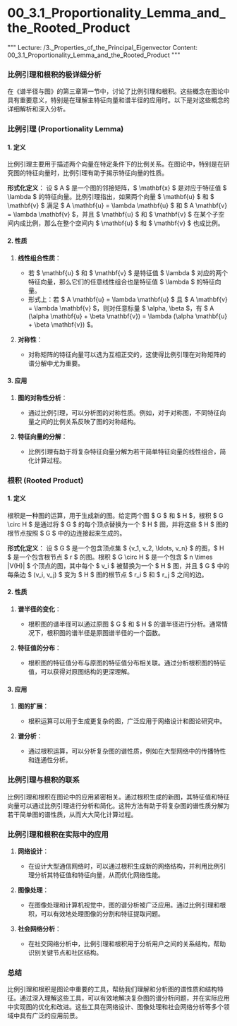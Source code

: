 # 00_3.1_Proportionality_Lemma_and_the_Rooted_Product

"""
Lecture: /3._Properties_of_the_Principal_Eigenvector
Content: 00_3.1_Proportionality_Lemma_and_the_Rooted_Product
"""

### 比例引理和根积的极详细分析

在《谱半径与图》的第三章第一节中，讨论了比例引理和根积。这些概念在图论中具有重要意义，特别是在理解主特征向量和谱半径的应用时。以下是对这些概念的详细解析和深入分析。

### 比例引理 (Proportionality Lemma)

#### 1. 定义

比例引理主要用于描述两个向量在特定条件下的比例关系。在图论中，特别是在研究图的特征向量时，比例引理有助于揭示特征向量的性质。

**形式化定义**：
设 $ A $ 是一个图的邻接矩阵，$ \mathbf{x} $ 是对应于特征值 $ \lambda $ 的特征向量。比例引理指出，如果两个向量 $ \mathbf{u} $ 和 $ \mathbf{v} $ 满足 $ A \mathbf{u} = \lambda \mathbf{u} $ 和 $ A \mathbf{v} = \lambda \mathbf{v} $，并且 $ \mathbf{u} $ 和 $ \mathbf{v} $ 在某个子空间内成比例，那么在整个空间内 $ \mathbf{u} $ 和 $ \mathbf{v} $ 也成比例。

#### 2. 性质

1. **线性组合性质**：
   - 若 $ \mathbf{u} $ 和 $ \mathbf{v} $ 是特征值 $ \lambda $ 对应的两个特征向量，那么它们的任意线性组合也是特征值 $ \lambda $ 的特征向量。
   - 形式上：若 $ A \mathbf{u} = \lambda \mathbf{u} $ 且 $ A \mathbf{v} = \lambda \mathbf{v} $，则对任意标量 $ \alpha, \beta $，有 $ A (\alpha \mathbf{u} + \beta \mathbf{v}) = \lambda (\alpha \mathbf{u} + \beta \mathbf{v}) $。

2. **对称性**：
   - 对称矩阵的特征向量可以选为互相正交的，这使得比例引理在对称矩阵的谱分解中尤为重要。

#### 3. 应用

1. **图的对称性分析**：
   - 通过比例引理，可以分析图的对称性质。例如，对于对称图，不同特征向量之间的比例关系反映了图的对称结构。

2. **特征向量的分解**：
   - 比例引理有助于将复杂特征向量分解为若干简单特征向量的线性组合，简化计算过程。

### 根积 (Rooted Product)

#### 1. 定义

根积是一种图的运算，用于生成新的图。给定两个图 $ G $ 和 $ H $，根积 $ G \circ H $ 是通过将 $ G $ 的每个顶点替换为一个 $ H $ 图，并将这些 $ H $ 图的根节点按照 $ G $ 中的边连接起来生成的。

**形式化定义**：
设 $ G $ 是一个包含顶点集 $ \{v_1, v_2, \ldots, v_n\} $ 的图，$ H $ 是一个包含根节点 $ r $ 的图。根积 $ G \circ H $ 是一个包含 $ n \times |V(H)| $ 个顶点的图，其中每个 $ v_i $ 被替换为一个 $ H $ 图，并且 $ G $ 中的每条边 $ (v_i, v_j) $ 变为 $ H $ 图的根节点 $ r_i $ 和 $ r_j $ 之间的边。

#### 2. 性质

1. **谱半径的变化**：
   - 根积图的谱半径可以通过原图 $ G $ 和 $ H $ 的谱半径进行分析。通常情况下，根积图的谱半径是原图谱半径的一个函数。

2. **特征值的分布**：
   - 根积图的特征值分布与原图的特征值分布相关联。通过分析根积图的特征值，可以获得对原图结构的更深理解。

#### 3. 应用

1. **图的扩展**：
   - 根积运算可以用于生成更复杂的图，广泛应用于网络设计和图论研究中。

2. **谱分析**：
   - 通过根积运算，可以分析复杂图的谱性质，例如在大型网络中的传播特性和连通性分析。

### 比例引理与根积的联系

比例引理和根积在图论中的应用紧密相关。通过根积生成的新图，其特征值和特征向量可以通过比例引理进行分析和简化。这种方法有助于将复杂图的谱性质分解为若干简单图的谱性质，从而大大简化计算过程。

### 比例引理和根积在实际中的应用

1. **网络设计**：
   - 在设计大型通信网络时，可以通过根积生成新的网络结构，并利用比例引理分析其特征值和特征向量，从而优化网络性能。

2. **图像处理**：
   - 在图像处理和计算机视觉中，图的谱分析被广泛应用。通过比例引理和根积，可以有效地处理图像的分割和特征提取问题。

3. **社会网络分析**：
   - 在社交网络分析中，比例引理和根积用于分析用户之间的关系结构，帮助识别关键节点和社区结构。

### 总结

比例引理和根积是图论中重要的工具，帮助我们理解和分析图的谱性质和结构特征。通过深入理解这些工具，可以有效地解决复杂图的谱分析问题，并在实际应用中实现图的优化和改进。这些工具在网络设计、图像处理和社会网络分析等多个领域中具有广泛的应用前景。